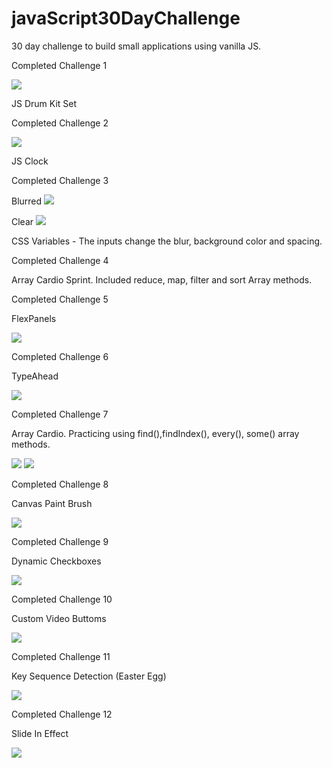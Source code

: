 # javaScript30DayChallenge
30 day challenge to build small applications using vanilla JS. 

Completed Challenge 1

<img src="Drumset.png" />

JS Drum Kit Set

Completed Challenge 2 

<img src="/ClockJS/clockJs.png" />

JS Clock

Completed Challenge 3


Blurred
<img src="/CSSVariables/blur.png" />

Clear
<img src="/CSSVariables/clear.png" />



CSS Variables - The inputs change the blur, background color and spacing. 

Completed Challenge 4

Array Cardio Sprint. Included reduce, map, filter and sort Array methods. 


Completed Challenge 5

FlexPanels

<img src="/FlexPanels/FlexPanels.gif"/>

Completed Challenge 6

TypeAhead

<img src="/typeAhead/AutoFill.gif"/>

Completed Challenge 7

Array Cardio. Practicing using find(),findIndex(), every(), some() array methods. 

<img src="/ArrayCardio2/Code1.png"/>
<img src="/ArrayCardio2/Code2.png"/>


Completed Challenge 8

Canvas Paint Brush

<img src="/CanvasPractice/Canvas.gif"/>

Completed Challenge 9

Dynamic Checkboxes

<img src="/CheckBoxes/CheckedBoxes.gif"/>


Completed Challenge 10

Custom Video Buttoms 

<img src="/CustomVideoPlayer/videoedit.gif"/>

Completed Challenge 11

Key Sequence Detection (Easter Egg)

<img src="/keySequence/keysequence.gif"/>

Completed Challenge 12

Slide In Effect 

<img src="/SlideInEffect/slidein.gif"/>
